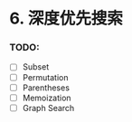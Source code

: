 # 6. 深度优先搜索

### TODO:

* [ ] Subset
* [ ] Permutation
* [ ] Parentheses
* [ ] Memoization
* [ ] Graph Search
